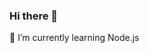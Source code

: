 ### Hi there 👋
🌱 I’m currently learning Node.js
<!--
**worrapimpeem/worrapimpeem** is a ✨ _special_ ✨ repository because its `README.md` (this file) appears on your GitHub profile.
Asterisks


Here are some ideas to get you started:

- 🔭 I’m currently working on ...
- 🌱 I’m currently learning ...
- 👯 I’m looking to collaborate on ...
- 🤔 I’m looking for help with ...
- 💬 Ask me about ...
- 📫 How to reach me: ...
- 😄 Pronouns: ...
- ⚡ Fun fact: ...
-->
